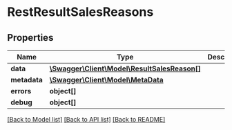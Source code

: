 # RestResultSalesReasons

## Properties
Name | Type | Description | Notes
------------ | ------------- | ------------- | -------------
**data** | [**\Swagger\Client\Model\ResultSalesReason[]**](ResultSalesReason.md) |  | [optional] 
**metadata** | [**\Swagger\Client\Model\MetaData**](MetaData.md) |  | [optional] 
**errors** | **object[]** |  | [optional] 
**debug** | **object[]** |  | [optional] 

[[Back to Model list]](../README.md#documentation-for-models) [[Back to API list]](../README.md#documentation-for-api-endpoints) [[Back to README]](../README.md)


